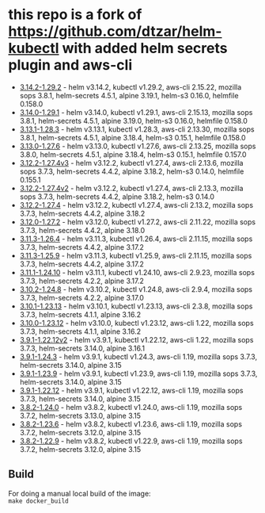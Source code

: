 # this repo is a fork of https://github.com/dtzar/helm-kubectl with added helm secrets plugin and aws-cli

- [3.14.2-1.29.2](https://github.com/opsworks-co/aws-helm-kubectl/releases/tag/3.14.2-1.29.2) - helm v3.14.2, kubectl v1.29.2, aws-cli 2.15.22, mozilla sops 3.8.1, helm-secrets 4.5.1, alpine 3.19.1, helm-s3 0.16.0, helmfile 0.158.0
- [3.14.0-1.29.1](https://github.com/opsworks-co/aws-helm-kubectl/releases/tag/3.14.0-1.29.1) - helm v3.14.0, kubectl v1.29.1, aws-cli 2.15.13, mozilla sops 3.8.1, helm-secrets 4.5.1, alpine 3.19.0, helm-s3 0.16.0, helmfile 0.158.0
- [3.13.1-1.28.3](https://github.com/opsworks-co/aws-helm-kubectl/releases/tag/3.13.1-1.28.3) - helm v3.13.1, kubectl v1.28.3, aws-cli 2.13.30, mozilla sops 3.8.1, helm-secrets 4.5.1, alpine 3.18.4, helm-s3 0.15.1, helmfile 0.158.0
- [3.13.0-1.27.6](https://github.com/opsworks-co/aws-helm-kubectl/releases/tag/3.13.0-1.27.6) - helm v3.13.0, kubectl v1.27.6, aws-cli 2.13.25, mozilla sops 3.8.0, helm-secrets 4.5.1, alpine 3.18.4, helm-s3 0.15.1, helmfile 0.157.0
- [3.12.2-1.27.4v3](https://github.com/opsworks-co/aws-helm-kubectl/releases/tag/3.12.2-1.27.4v3) - helm v3.12.2, kubectl v1.27.4, aws-cli 2.13.6, mozilla sops 3.7.3, helm-secrets 4.4.2, alpine 3.18.2, helm-s3 0.14.0, helmfile 0.155.1
- [3.12.2-1.27.4v2](https://github.com/opsworks-co/aws-helm-kubectl/releases/tag/3.12.2-1.27.4v2) - helm v3.12.2, kubectl v1.27.4, aws-cli 2.13.3, mozilla sops 3.7.3, helm-secrets 4.4.2, alpine 3.18.2, helm-s3 0.14.0
- [3.12.2-1.27.4](https://github.com/opsworks-co/aws-helm-kubectl/releases/tag/3.12.2-1.27.4) - helm v3.12.2, kubectl v1.27.4, aws-cli 2.13.2, mozilla sops 3.7.3, helm-secrets 4.4.2, alpine 3.18.2
- [3.12.0-1.27.2](https://github.com/opsworks-co/aws-helm-kubectl/releases/tag/3.12.0-1.27.2) - helm v3.12.0, kubectl v1.27.2, aws-cli 2.11.22, mozilla sops 3.7.3, helm-secrets 4.4.2, alpine 3.18.0
- [3.11.3-1.26.4](https://github.com/opsworks-co/aws-helm-kubectl/releases/tag/3.11.3-1.26.4) - helm v3.11.3, kubectl v1.26.4, aws-cli 2.11.15, mozilla sops 3.7.3, helm-secrets 4.4.2, alpine 3.17.2
- [3.11.3-1.25.9](https://github.com/opsworks-co/aws-helm-kubectl/releases/tag/3.11.3-1.25.9) - helm v3.11.3, kubectl v1.25.9, aws-cli 2.11.15, mozilla sops 3.7.3, helm-secrets 4.4.2, alpine 3.17.2
- [3.11.1-1.24.10](https://github.com/opsworks-co/aws-helm-kubectl/releases/tag/3.11.1-1.24.10) - helm v3.11.1, kubectl v1.24.10, aws-cli 2.9.23, mozilla sops 3.7.3, helm-secrets 4.2.2, alpine 3.17.2
- [3.10.2-1.24.8](https://github.com/opsworks-co/aws-helm-kubectl/releases/tag/3.10.2-1.24.8) - helm v3.10.2, kubectl v1.24.8, aws-cli 2.9.4, mozilla sops 3.7.3, helm-secrets 4.2.2, alpine 3.17.0
- [3.10.1-1.23.13](https://github.com/opsworks-co/aws-helm-kubectl/releases/tag/3.10.1-1.23.13-4.1.1) - helm v3.10.1, kubectl v1.23.13, aws-cli 2.3.8, mozilla sops 3.7.3, helm-secrets 4.1.1, alpine 3.16.2
- [3.10.0-1.23.12](https://github.com/opsworks-co/aws-helm-kubectl/releases/tag/3.10.0-1.23.12) - helm v3.10.0, kubectl v1.23.12, aws-cli 1.22, mozilla sops 3.7.3, helm-secrets 4.1.1, alpine 3.16.2
- [3.9.1-1.22.12v2](https://github.com/opsworks-co/aws-helm-kubectl/releases/tag/3.9.1-1.22.12v2) - helm v3.9.1, kubectl v1.22.12, aws-cli 1.22, mozilla sops 3.7.3, helm-secrets 3.14.0, alpine 3.16.1
- [3.9.1-1.24.3](https://github.com/opsworks-co/aws-helm-kubectl/releases/tag/3.9.1-1.24.3) - helm v3.9.1, kubectl v1.24.3, aws-cli 1.19, mozilla sops 3.7.3, helm-secrets 3.14.0, alpine 3.15
- [3.9.1-1.23.9](https://github.com/opsworks-co/aws-helm-kubectl/releases/tag/3.9.1-1.23.9) - helm v3.9.1, kubectl v1.23.9, aws-cli 1.19, mozilla sops 3.7.3, helm-secrets 3.14.0, alpine 3.15
- [3.9.1-1.22.12](https://github.com/opsworks-co/aws-helm-kubectl/releases/tag/3.9.1-1.22.12) - helm v3.9.1, kubectl v1.22.12, aws-cli 1.19, mozilla sops 3.7.3, helm-secrets 3.14.0, alpine 3.15
- [3.8.2-1.24.0](https://github.com/opsworks-co/aws-helm-kubectl/releases/tag/3.8.2-1.24.0) - helm v3.8.2, kubectl v1.24.0, aws-cli 1.19, mozilla sops 3.7.2, helm-secrets 3.13.0, alpine 3.15
- [3.8.2-1.23.6](https://github.com/opsworks-co/aws-helm-kubectl/releases/tag/3.8.2-1.23.6) - helm v3.8.2, kubectl v1.23.6, aws-cli 1.19, mozilla sops 3.7.2, helm-secrets 3.12.0, alpine 3.15
- [3.8.2-1.22.9](https://github.com/opsworks-co/aws-helm-kubectl/releases/tag/3.8.2-1.22.9) - helm v3.8.2, kubectl v1.22.9, aws-cli 1.19, mozilla sops 3.7.2, helm-secrets 3.12.0, alpine 3.15

## Build

For doing a manual local build of the image:  
`make docker_build`
